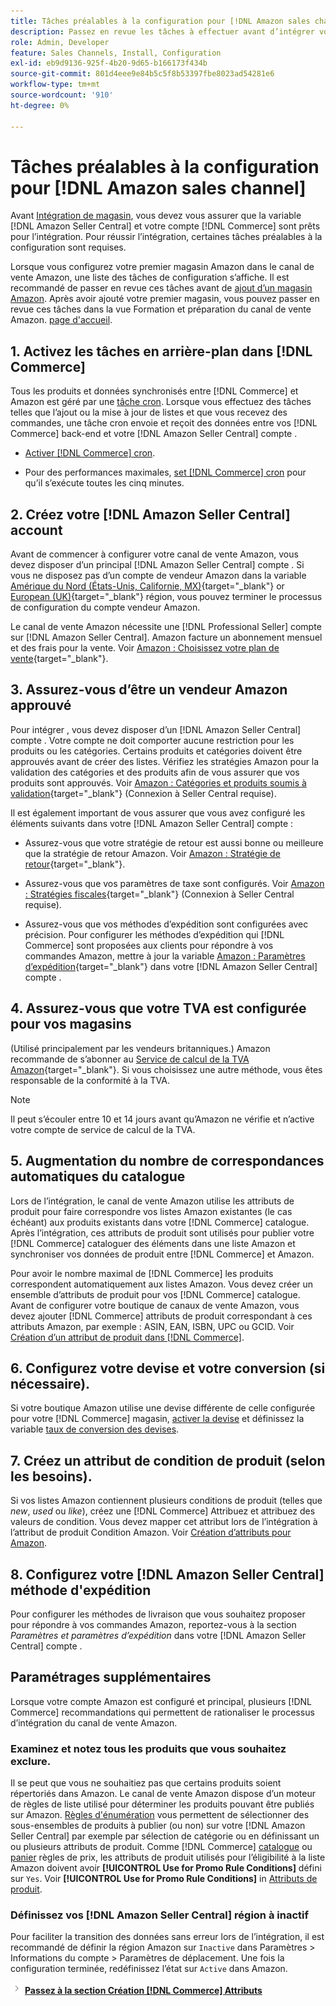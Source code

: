 ```yaml
---
title: Tâches préalables à la configuration pour [!DNL Amazon sales channel]
description: Passez en revue les tâches à effectuer avant d’intégrer votre boutique Adobe Commerce ou Magento Open Source dans Amazon Sales Channel.
role: Admin, Developer
feature: Sales Channels, Install, Configuration
exl-id: eb9d9136-925f-4b20-9d65-b166173f434b
source-git-commit: 801d4eee9e84b5c5f8b53397fbe8023ad54281e6
workflow-type: tm+mt
source-wordcount: '910'
ht-degree: 0%

---
```


# Tâches préalables à la configuration pour [!DNL Amazon sales channel]

Avant [Intégration de magasin](./store-integration.md), vous devez vous assurer que la variable [!DNL Amazon Seller Central] et votre compte [!DNL Commerce] sont prêts pour l’intégration. Pour réussir l’intégration, certaines tâches préalables à la configuration sont requises.

Lorsque vous configurez votre premier magasin Amazon dans le canal de vente Amazon, une liste des tâches de configuration s’affiche. Il est recommandé de passer en revue ces tâches avant de [ajout d’un magasin Amazon](./store-integration.md). Après avoir ajouté votre premier magasin, vous pouvez passer en revue ces tâches dans la vue Formation et préparation du canal de vente Amazon. [page d&#39;accueil](./amazon-sales-channel-home.md).

## 1. Activez les tâches en arrière-plan dans [!DNL Commerce]

Tous les produits et données synchronisés entre [!DNL Commerce] et Amazon est géré par une [tâche cron](https://experienceleague.adobe.com/docs/commerce-admin/systems/tools/cron.html). Lorsque vous effectuez des tâches telles que l’ajout ou la mise à jour de listes et que vous recevez des commandes, une tâche cron envoie et reçoit des données entre vos [!DNL Commerce] back-end et votre [!DNL Amazon Seller Central] compte .

- [Activer [!DNL Commerce] cron](https://experienceleague.adobe.com/docs/commerce-admin/systems/tools/cron.html).

- Pour des performances maximales, [set [!DNL Commerce] cron](https://experienceleague.adobe.com/docs/commerce-admin/config/advanced/system.html) pour qu’il s’exécute toutes les cinq minutes.

## 2. Créez votre [!DNL Amazon Seller Central] account

Avant de commencer à configurer votre canal de vente Amazon, vous devez disposer d’un principal [!DNL Amazon Seller Central] compte . Si vous ne disposez pas d’un compte de vendeur Amazon dans la variable [Amérique du Nord (États-Unis, Californie, MX)](https://sell.amazon.com/){target="_blank"} or [European (UK)](https://sell.amazon.co.uk/sell-online/beginners-guide){target="_blank"} région, vous pouvez terminer le processus de configuration du compte vendeur Amazon.

Le canal de vente Amazon nécessite une [!DNL Professional Seller] compte sur [!DNL Amazon Seller Central]. Amazon facture un abonnement mensuel et des frais pour la vente. Voir [Amazon : Choisissez votre plan de vente](https://sell.amazon.com/pricing.html){target="_blank"}.

## 3. Assurez-vous d’être un vendeur Amazon approuvé

Pour intégrer , vous devez disposer d’un [!DNL Amazon Seller Central] compte . Votre compte ne doit comporter aucune restriction pour les produits ou les catégories. Certains produits et catégories doivent être approuvés avant de créer des listes. Vérifiez les stratégies Amazon pour la validation des catégories et des produits afin de vous assurer que vos produits sont approuvés. Voir [Amazon : Catégories et produits soumis à validation](https://sellercentral.amazon.com/gp/help/200333160){target="_blank"} (Connexion à Seller Central requise).

Il est également important de vous assurer que vous avez configuré les éléments suivants dans votre [!DNL Amazon Seller Central] compte :

- Assurez-vous que votre stratégie de retour est aussi bonne ou meilleure que la stratégie de retour Amazon. Voir [Amazon : Stratégie de retour](https://www.amazon.com/gp/help/customer/display.html){target="_blank"}.

- Assurez-vous que vos paramètres de taxe sont configurés. Voir [Amazon : Stratégies fiscales](https://sellercentral.amazon.com/gp/help/external/help.html){target="_blank"} (Connexion à Seller Central requise).

- Assurez-vous que vos méthodes d’expédition sont configurées avec précision. Pour configurer les méthodes d’expédition qui [!DNL Commerce] sont proposées aux clients pour répondre à vos commandes Amazon, mettre à jour la variable [Amazon : Paramètres d’expédition](https://sellercentral.amazon.com/sbr/ref=xx_shipset_dnav_xx#shipping_templates){target="_blank"} dans votre [!DNL Amazon Seller Central] compte .

## 4. Assurez-vous que votre TVA est configurée pour vos magasins

(Utilisé principalement par les vendeurs britanniques.) Amazon recommande de s’abonner au [Service de calcul de la TVA Amazon](https://sell.amazon.co.uk/learn/vat-resources#vat-services-on-amazon){target="_blank"}. Si vous choisissez une autre méthode, vous êtes responsable de la conformité à la TVA.

>[!NOTE]
>
>Il peut s’écouler entre 10 et 14 jours avant qu’Amazon ne vérifie et n’active votre compte de service de calcul de la TVA.

## 5. Augmentation du nombre de correspondances automatiques du catalogue

Lors de l’intégration, le canal de vente Amazon utilise les attributs de produit pour faire correspondre vos listes Amazon existantes (le cas échéant) aux produits existants dans votre [!DNL Commerce] catalogue. Après l’intégration, ces attributs de produit sont utilisés pour publier votre [!DNL Commerce] cataloguer des éléments dans une liste Amazon et synchroniser vos données de produit entre [!DNL Commerce] et Amazon.

Pour avoir le nombre maximal de [!DNL Commerce] les produits correspondent automatiquement aux listes Amazon. Vous devez créer un ensemble d’attributs de produit pour vos [!DNL Commerce] catalogue. Avant de configurer votre boutique de canaux de vente Amazon, vous devez ajouter [!DNL Commerce] attributs de produit correspondant à ces attributs Amazon, par exemple : ASIN, EAN, ISBN, UPC ou GCID. Voir [Création d’un attribut de produit dans [!DNL Commerce]](./ob-creating-magento-attributes.md).

## 6. Configurez votre devise et votre conversion (si nécessaire).

Si votre boutique Amazon utilise une devise différente de celle configurée pour votre [!DNL Commerce] magasin, [activer la devise](https://experienceleague.adobe.com/docs/commerce-admin/config/general/currency-setup.html) et définissez la variable [taux de conversion des devises](https://experienceleague.adobe.com/docs/commerce-admin/stores-sales/site-store/currency/currency-update.html).

## 7. Créez un attribut de condition de produit (selon les besoins).

Si vos listes Amazon contiennent plusieurs conditions de produit (telles que _new_, _used_ ou _like_), créez une [!DNL Commerce] Attribuez et attribuez des valeurs de condition. Vous devez mapper cet attribut lors de l’intégration à l’attribut de produit Condition Amazon. Voir [Création d’attributs pour Amazon](./ob-creating-magento-attributes.md).

## 8. Configurez votre [!DNL Amazon Seller Central] méthode d&#39;expédition

Pour configurer les méthodes de livraison que vous souhaitez proposer pour répondre à vos commandes Amazon, reportez-vous à la section _Paramètres et paramètres d’expédition_ dans votre [!DNL Amazon Seller Central] compte .

## Paramétrages supplémentaires

Lorsque votre compte Amazon est configuré et principal, plusieurs [!DNL Commerce] recommandations qui permettent de rationaliser le processus d’intégration du canal de vente Amazon.

### Examinez et notez tous les produits que vous souhaitez exclure.

Il se peut que vous ne souhaitiez pas que certains produits soient répertoriés dans Amazon. Le canal de vente Amazon dispose d’un moteur de règles de liste utilisé pour déterminer les produits pouvant être publiés sur Amazon. [Règles d&#39;énumération](./listing-rules.md) vous permettent de sélectionner des sous-ensembles de produits à publier (ou non) sur votre [!DNL Amazon Seller Central] par exemple par sélection de catégorie ou en définissant un ou plusieurs attributs de produit. Comme [!DNL Commerce] [catalogue](https://experienceleague.adobe.com/docs/commerce-admin/marketing/promotions/catalog-rules/price-rules-catalog.html) ou [panier](https://experienceleague.adobe.com/docs/commerce-admin/marketing/promotions/cart-rules/price-rules-cart.html) règles de prix, les attributs de produit utilisés pour l’éligibilité à la liste Amazon doivent avoir **[!UICONTROL Use for Promo Rule Conditions]** défini sur `Yes`. Voir **[!UICONTROL Use for Promo Rule Conditions]** in [Attributs de produit](https://experienceleague.adobe.com/docs/commerce-admin/catalog/product-attributes/product-attributes.html).

### Définissez vos [!DNL Amazon Seller Central] région à inactif

Pour faciliter la transition des données sans erreur lors de l’intégration, il est recommandé de définir la région Amazon sur `Inactive` dans Paramètres > Informations du compte > Paramètres de déplacement. Une fois la configuration terminée, redéfinissez l’état sur `Active` dans Amazon.

![Icône Suivant](assets/btn-next.png) [**Passez à la section Création [!DNL Commerce] Attributs**](./ob-creating-magento-attributes.md)
